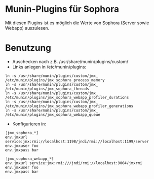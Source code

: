 Munin-Plugins für Sophora
=========
Mit diesen Plugins ist es möglich die Werte von Sophora (Server sowie Webapp) auszulesen.

Benutzung
=========
* Auschecken nach z.B. /usr/share/munin/plugins/custom/
* Links anlegen in /etc/munin/plugins:
```
ln -s /usr/share/munin/plugins/custom/jmx_ /etc/munin/plugins/jmx_sophora_process_memory
ln -s /usr/share/munin/plugins/custom/jmx_ /etc/munin/plugins/jmx_sophora_threads
ln -s /usr/share/munin/plugins/custom/jmx_ /etc/munin/plugins/jmx_sophora_webapp_profiler_durations
ln -s /usr/share/munin/plugins/custom/jmx_ /etc/munin/plugins/jmx_sophora_webapp_profiler_generations
ln -s /usr/share/munin/plugins/custom/jmx_ /etc/munin/plugins/jmx_sophora_webapp_queue
```
* Konfigurieren in:
```
[jmx_sophora_*]
env.jmxurl service:jmx:rmi://localhost:1198/jndi/rmi://localhost:1199/server
env.jmxuser foo
env.jmxpass bar

[jmx_sophora_webapp_*]
env.jmxurl service:jmx:rmi:///jndi/rmi://localhost:9004/jmxrmi
env.jmxuser foo
env.jmxpass bar
```

